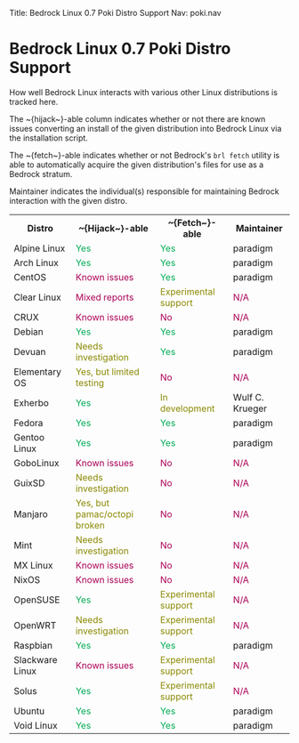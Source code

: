 Title: Bedrock Linux 0.7 Poki Distro Support
Nav: poki.nav

Bedrock Linux 0.7 Poki Distro Support
=====================================

How well Bedrock Linux interacts with various other Linux distributions is tracked here.

The ~{hijack~}-able column indicates whether or not there are known issues converting an install of the given distribution into Bedrock Linux via the installation script.

The ~{fetch~}-able indicates whether or not Bedrock's `brl fetch` utility is able to automatically acquire the given distribution's files for use as a Bedrock stratum.

Maintainer indicates the individual(s) responsible for maintaining Bedrock interaction with the given distro.

<table>
<tr>
<th>Distro</th>
<th>~{Hijack~}-able</th>
<th>~{Fetch~}-able</th>
<th>Maintainer</th>
</tr>
<tr>
<td>Alpine Linux</td>
<td><span style="color:#00aa55">Yes</span></td>
<td><span style="color:#00aa55">Yes</span></td>
<td>paradigm</td>
</tr>
<tr>
<td>Arch Linux</td>
<td><span style="color:#00aa55">Yes</span></td>
<td><span style="color:#00aa55">Yes</span></td>
<td>paradigm</td>
</tr>
<tr>
<td>CentOS</td>
<td><span style="color:#aa0055">Known issues</span></td>
<td><span style="color:#00aa55">Yes</span></td>
<td>paradigm</td>
</tr>
<tr>
<td>Clear Linux</td>
<td><span style="color:#aa0055">Mixed reports</span></td>
<td><span style="color:#888800">Experimental support</span></td>
<td><span style="color:#aa0055">N/A</span></td>
</tr>
<tr>
<td>CRUX</td>
<td><span style="color:#aa0055">Known issues</span></td>
<td><span style="color:#aa0055">No</span></td>
<td><span style="color:#aa0055">N/A</span></td>
</tr>
<tr>
<td>Debian</td>
<td><span style="color:#00aa55">Yes</span></td>
<td><span style="color:#00aa55">Yes</span></td>
<td>paradigm</td>
</tr>
<tr>
<td>Devuan</td>
<td><span style="color:#888800">Needs investigation</span></td>
<td><span style="color:#00aa55">Yes</span></td>
<td>paradigm</td>
</tr>
<tr>
<td>Elementary OS</td>
<td><span style="color:#888800">Yes, but limited testing</span></td>
<td><span style="color:#aa0055">No</span></td>
<td><span style="color:#aa0055">N/A</span></td>
</tr>
<tr>
<td>Exherbo</td>
<td><span style="color:#00aa55">Yes</span></td>
<td><span style="color:#888800">In development</span></td>
<td>Wulf C. Krueger</td>
</tr>
<tr>
<td>Fedora</td>
<td><span style="color:#00aa55">Yes</span></td>
<td><span style="color:#00aa55">Yes</span></td>
<td>paradigm</td>
</tr>
<tr>
<td>Gentoo Linux</td>
<td><span style="color:#00aa55">Yes</span></td>
<td><span style="color:#00aa55">Yes</span></td>
<td>paradigm</td>
</tr>
<tr>
<td>GoboLinux</td>
<td><span style="color:#aa0055">Known issues</span></td>
<td><span style="color:#aa0055">No</span></td>
<td><span style="color:#aa0055">N/A</span></td>
</tr>
<tr>
<td>GuixSD</td>
<td><span style="color:#888800">Needs investigation</span></td>
<td><span style="color:#aa0055">No</span></td>
<td><span style="color:#aa0055">N/A</span></td>
</tr>
<tr>
<td>Manjaro</td>
<td><span style="color:#888800">Yes, but pamac/octopi broken</span></td>
<td><span style="color:#aa0055">No</span></td>
<td><span style="color:#aa0055">N/A</span></td>
</tr>
<tr>
<td>Mint</td>
<td><span style="color:#888800">Needs investigation</span></td>
<td><span style="color:#aa0055">No</span></td>
<td><span style="color:#aa0055">N/A</span></td>
</tr>
<tr>
<td>MX Linux</td>
<td><span style="color:#aa0055">Known issues</span></td>
<td><span style="color:#aa0055">No</span></td>
<td><span style="color:#aa0055">N/A</span></td>
</tr>
<tr>
<td>NixOS</td>
<td><span style="color:#aa0055">Known issues</span></td>
<td><span style="color:#aa0055">No</span></td>
<td><span style="color:#aa0055">N/A</span></td>
</tr>
<tr>
<td>OpenSUSE</td>
<td><span style="color:#00aa55">Yes</span></td>
<td><span style="color:#888800">Experimental support</span></td>
<td><span style="color:#aa0055">N/A</span></td>
</tr>
<tr>
<td>OpenWRT</td>
<td><span style="color:#888800">Needs investigation</span></td>
<td><span style="color:#888800">Experimental support</span></td>
<td><span style="color:#aa0055">N/A</span></td>
</tr>
<tr>
<td>Raspbian</td>
<td><span style="color:#00aa55">Yes</span></td>
<td><span style="color:#00aa55">Yes</span></td>
<td>paradigm</td>
</tr>
<td>Slackware Linux</td>
<td><span style="color:#aa0055">Known issues</span></td>
<td><span style="color:#888800">Experimental support</span></td>
<td><span style="color:#aa0055">N/A</span></td>
</tr>
<td>Solus</td>
<td><span style="color:#00aa55">Yes</span></td>
<td><span style="color:#888800">Experimental support</span></td>
<td><span style="color:#aa0055">N/A</span></td>
</tr>
<td>Ubuntu</td>
<td><span style="color:#00aa55">Yes</span></td>
<td><span style="color:#00aa55">Yes</span></td>
<td>paradigm</td>
</tr>
<tr>
<td>Void Linux</td>
<td><span style="color:#00aa55">Yes</span></td>
<td><span style="color:#00aa55">Yes</span></td>
<td>paradigm</td>
</tr>
</table>
